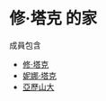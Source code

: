 # 修·塔克 的家

成員包含
* [修·塔克](./Man/readme.md#修-塔克)
* [妮娜·塔克](./Girl/readme.md#妮娜-塔克)
* [亞歷山大](./Dog/readme.md#寵物狗)